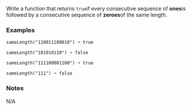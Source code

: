 Write a function that returns `true`if every consecutive sequence of **ones**is followed by a consecutive sequence of **zeroes**of the same length.


### Examples ###
    sameLength("110011100010") ➞ true

    sameLength("101010110") ➞ false

    sameLength("111100001100") ➞ true

    sameLength("111") ➞ false


### Notes ###
N/A